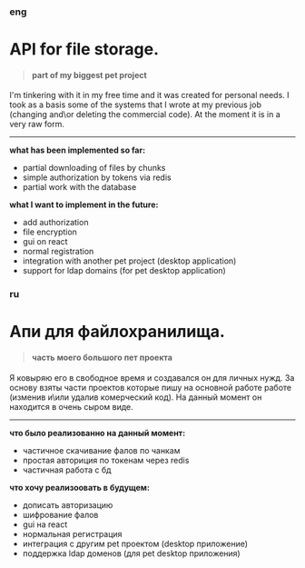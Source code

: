 ### eng
# API for file storage.
> #### part of my biggest pet project

I'm tinkering with it in my free time and it was created for personal needs.
I took as a basis some of the systems that I wrote at my previous job (changing and\or deleting the commercial code).
At the moment it is in a very raw form.

---

**what has been implemented so far:**
- partial downloading of files by chunks
- simple authorization by tokens via redis
- partial work with the database


**what I want to implement in the future:**
- add authorization
- file encryption
- gui on react
- normal registration
- integration with another pet project (desktop application)
- support for ldap domains (for pet desktop application)




### ru
# Апи для файлохранилища.
> #### часть моего большого пет проекта

Я ковыряю его в свободное время и создавался он для личных нужд.
За основу взяты части проектов которые пишу на основной работе работе (изменив и\или удалив комерческий код).
На данный момент он находится в очень сыром виде.

---

**что было реализованно на данный момент:**
 - частичное скачивание фалов по чанкам
 - простая авториция по токенам через redis
 - частичная работа с бд 

**что хочу реализоовать в будущем:**
- дописать авторизацию
- шифрование фалов
- gui на react
- нормальная регистрация
- интеграция с другим pet проектом (desktop приложение)
- поддержка ldap доменов (для pet desktop приложения)
